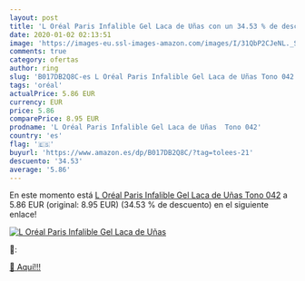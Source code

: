 ```yaml
---
layout: post
title: 'L Oréal Paris Infalible Gel Laca de Uñas con un 34.53 % de descuento'
date: 2020-01-02 02:13:51
image: 'https://images-eu.ssl-images-amazon.com/images/I/31QbP2CJeNL._SL200_.jpg'
comments: true
category: ofertas
author: ring
slug: 'B017DB2Q8C-es L Oréal Paris Infalible Gel Laca de Uñas Tono 042'
tags: 'oréal'
actualPrice: 5.86 EUR
currency: EUR
price: 5.86
comparePrice: 8.95 EUR
prodname: 'L Oréal Paris Infalible Gel Laca de Uñas  Tono 042'
country: 'es'
flag: '🇪🇸'
buyurl: 'https://www.amazon.es/dp/B017DB2Q8C/?tag=tolees-21'
descuento: '34.53'
average: '5.86'
---
```


En este momento está [L Oréal Paris Infalible Gel Laca de Uñas  Tono 042](https://www.amazon.es/dp/B017DB2Q8C/?tag=tolees-21) a 5.86 EUR (original: 8.95 EUR) (34.53 %  de descuento) en el siguiente enlace!

[![L Oréal Paris Infalible Gel Laca de Uñas](https://images-eu.ssl-images-amazon.com/images/I/31QbP2CJeNL._SL200_.jpg)](https://www.amazon.es/dp/B017DB2Q8C/?tag=tolees-21)

🔎:


[🛒 Aquí!!!](https://www.amazon.es/dp/B017DB2Q8C/?tag=tolees-21)
